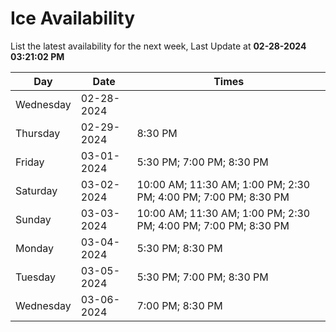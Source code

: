 # Ice Availability

List the latest availability for the next week, Last Update at **02-28-2024 03:21:02 PM**

| Day         | Date        | Times       |
| ----------- | ----------- | ----------- |
|Wednesday|02-28-2024||
|Thursday|02-29-2024|8:30 PM|
|Friday|03-01-2024|5:30 PM; 7:00 PM; 8:30 PM|
|Saturday|03-02-2024|10:00 AM; 11:30 AM; 1:00 PM; 2:30 PM; 4:00 PM; 7:00 PM; 8:30 PM|
|Sunday|03-03-2024|10:00 AM; 11:30 AM; 1:00 PM; 2:30 PM; 4:00 PM; 7:00 PM; 8:30 PM|
|Monday|03-04-2024|5:30 PM; 8:30 PM|
|Tuesday|03-05-2024|5:30 PM; 7:00 PM; 8:30 PM|
|Wednesday|03-06-2024|7:00 PM; 8:30 PM|
